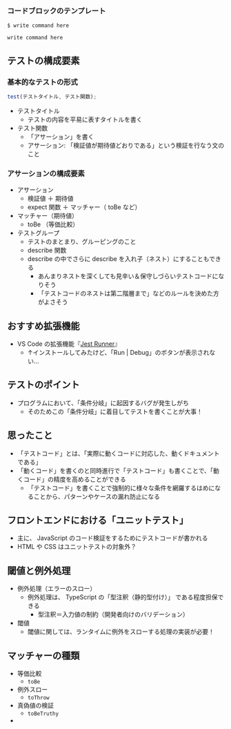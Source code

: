 ### コードブロックのテンプレート
`$ write command here`
```Shell
write command here
```

## テストの構成要素
### 基本的なテストの形式
```TypeScript
test(テストタイトル, テスト関数);
```

- テストタイトル
	- テストの内容を平易に表すタイトルを書く
- テスト関数
	- 「アサーション」を書く
	- アサーション: 「検証値が期待値どおりである」という検証を行なう文のこと

### アサーションの構成要素
- アサーション
	- 検証値 ＋ 期待値
	- expect 関数 ＋ マッチャー（ toBe など）
- マッチャー（期待値）
	- toBe （等価比較）
- テストグループ
	- テストのまとまり、グルーピングのこと
	- describe 関数
	- describe の中でさらに describe を入れ子（ネスト）にすることもできる
		- あんまりネストを深くしても見辛い＆保守しづらいテストコードになりそう
		- 「テストコードのネストは第二階層まで」などのルールを決めた方がよさそう

## おすすめ拡張機能
- VS Code の拡張機能『[Jest Runner](https://marketplace.visualstudio.com/items?itemName=firsttris.vscode-jest-runner)』
	- ↑インストールしてみたけど、「Run | Debug」のボタンが表示されない...

## テストのポイント
- プログラムにおいて、「条件分岐」に起因するバグが発生しがち
	- そのためこの「条件分岐」に着目してテストを書くことが大事！

## 思ったこと
- 「テストコード」とは、「実際に動くコードに対応した、動くドキュメントである」
- 「動くコード」を書くのと同時進行で「テストコード」も書くことで、「動くコード」の精度を高めることができる
	- 「テストコード」を書くことで強制的に様々な条件を網羅するはめになることから、パターンやケースの漏れ防止になる

## フロントエンドにおける「ユニットテスト」
- 主に、 JavaScript のコード検証をするためにテストコードが書かれる
- HTML や CSS はユニットテストの対象外？

## 閾値と例外処理
- 例外処理（エラーのスロー）
	- 例外処理は、 TypeScript の「型注釈（静的型付け）」 である程度担保できる
		- 型注釈＝入力値の制約（開発者向けのバリデーション）
- 閾値
	- 閾値に関しては、ランタイムに例外をスローする処理の実装が必要！

## マッチャーの種類
- 等価比較
	- `toBe`
- 例外スロー
	- `toThrow`
- 真偽値の検証
	- `toBeTruthy`
- 








